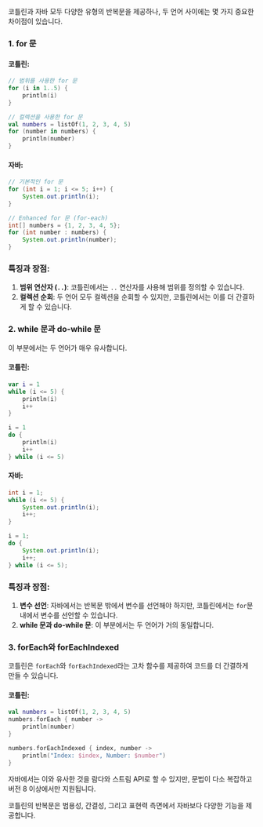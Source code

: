 코틀린과 자바 모두 다양한 유형의 반복문을 제공하나, 두 언어 사이에는 몇 가지 중요한 차이점이 있습니다.

### 1. for 문

#### 코틀린:

```kotlin
// 범위를 사용한 for 문
for (i in 1..5) {
    println(i)
}

// 컬렉션을 사용한 for 문
val numbers = listOf(1, 2, 3, 4, 5)
for (number in numbers) {
    println(number)
}
```

#### 자바:

```java
// 기본적인 for 문
for (int i = 1; i <= 5; i++) {
    System.out.println(i);
}

// Enhanced for 문 (for-each)
int[] numbers = {1, 2, 3, 4, 5};
for (int number : numbers) {
    System.out.println(number);
}
```

### 특징과 장점:

1. **범위 연산자 (`..`)**: 코틀린에서는 `..` 연산자를 사용해 범위를 정의할 수 있습니다.
2. **컬렉션 순회**: 두 언어 모두 컬렉션을 순회할 수 있지만, 코틀린에서는 이를 더 간결하게 할 수 있습니다.

### 2. while 문과 do-while 문

이 부분에서는 두 언어가 매우 유사합니다.

#### 코틀린:

```kotlin
var i = 1
while (i <= 5) {
    println(i)
    i++
}

i = 1
do {
    println(i)
    i++
} while (i <= 5)
```

#### 자바:

```java
int i = 1;
while (i <= 5) {
    System.out.println(i);
    i++;
}

i = 1;
do {
    System.out.println(i);
    i++;
} while (i <= 5);
```

### 특징과 장점:

1. **변수 선언**: 자바에서는 반복문 밖에서 변수를 선언해야 하지만, 코틀린에서는 `for`문 내에서 변수를 선언할 수 있습니다.
2. **while 문과 do-while 문**: 이 부분에서는 두 언어가 거의 동일합니다.

### 3. forEach와 forEachIndexed

코틀린은 `forEach`와 `forEachIndexed`라는 고차 함수를 제공하여 코드를 더 간결하게 만들 수 있습니다.

#### 코틀린:

```kotlin
val numbers = listOf(1, 2, 3, 4, 5)
numbers.forEach { number ->
    println(number)
}

numbers.forEachIndexed { index, number ->
    println("Index: $index, Number: $number")
}
```

자바에서는 이와 유사한 것을 람다와 스트림 API로 할 수 있지만, 문법이 다소 복잡하고 버전 8 이상에서만 지원됩니다.

코틀린의 반복문은 범용성, 간결성, 그리고 표현력 측면에서 자바보다 다양한 기능을 제공합니다.
